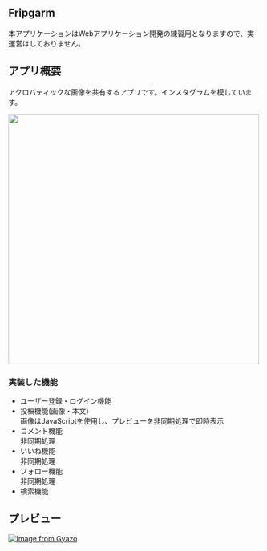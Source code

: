 ## Fripgarm
本アプリケーションはWebアプリケーション開発の練習用となりますので、実運営はしておりません。

## アプリ概要
アクロバティックな画像を共有するアプリです。インスタグラムを模しています。

<img src="https://qiita-image-store.s3.ap-northeast-1.amazonaws.com/0/662505/3c5916ff-2567-cbfc-0c5c-70ec89ab39e2.png" width="500">



### 実装した機能

- ユーザー登録・ログイン機能
- 投稿機能(画像・本文)<br>画像はJavaScriptを使用し、プレビューを非同期処理で即時表示
- コメント機能<br>非同期処理
- いいね機能<br>非同期処理
- フォロー機能<br>非同期処理
- 検索機能

## プレビュー
[![Image from Gyazo](https://i.gyazo.com/eeab396771b31758bd83bf28cd3ce75e.gif)](https://gyazo.com/eeab396771b31758bd83bf28cd3ce75e)


